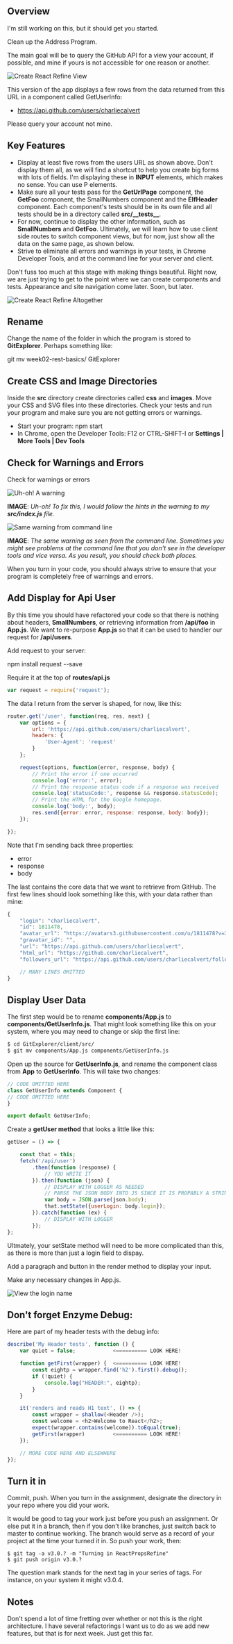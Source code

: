 ## Overview

I'm still working on this, but it should get you started.

Clean up the Address Program.

The main goal will be to query the GitHub API for a view your account, if possible, and mine if yours is not accessible for one reason or another.

![Create React Refine View][crrv]

[crrv]:https://s3.amazonaws.com/bucket01.elvenware.com/images/create-react-refine-view.png

This version of the app displays a few rows from the data returned from this URL in a component called GetUserInfo:

- <https://api.github.com/users/charliecalvert>

Please query your account not mine.

## Key Features

- Display at least five rows from the users URL as shown above. Don't display them all, as we will find a shortcut to help you create big forms with lots of fields. I'm displaying these in **INPUT** elements, which makes no sense. You can use P elements.
- Make sure all your tests pass for the **GetUrlPage** component, the **GetFoo** component, the SmallNumbers component and the **ElfHeader** component. Each component's tests should be in its own file and all tests should be in a directory called **src/\_\_tests\_\_**.
- For now, continue to display the other information, such as **SmallNumbers** and **GetFoo**. Ultimately, we will learn how to use client side routes to switch component views, but for now, just show all the data on the same page, as shown below.
- Strive to eliminate all errors and warnings in your tests, in Chrome Developer Tools, and at the command line for your server and client.

Don't fuss too much at this stage with making things beautiful. Right now, we are just trying to get to the point where we can create components and tests. Appearance and site navigation come later. Soon, but later.

![Create React Refine Altogether][crra]

[crra]:https://s3.amazonaws.com/bucket01.elvenware.com/images/create-react-refine-altogther.png

## Rename

Change the name of the folder in which the program is stored to **GitExplorer**. Perhaps something like:

  git mv week02-rest-basics/ GitExplorer

## Create CSS and Image Directories

Inside the **src** directory create directories called **css** and **images**. Move your CSS and SVG files into these directories. Check your tests and run your program and make sure you are not getting errors or warnings.

- Start your program: npm start
- In Chrome, open the Developer Tools: F12 or CTRL-SHIFT-I or **Settings | More Tools | Dev Tools**

## Check for Warnings and Errors

Check for warnings or errors

![Uh-oh! A warning][dtw]

**IMAGE**: _Uh-oh! To fix this, I would follow the hints in the warning to my **src/index.js** file._

![Same warning from command line][warncmd]

**IMAGE**: _The same warning as seen from the command line. Sometimes you might see problems at the command line that you don't see in the developer tools and vice versa. As you result, you should check both places._

When you turn in your code, you should always strive to ensure that your program is completely free of warnings and errors.

[dtw]: https://s3.amazonaws.com/bucket01.elvenware.com/images/react-address-refine-warn.png

[warncmd]: https://s3.amazonaws.com/bucket01.elvenware.com/images/react-address-refine-cmdw.png

## Add Display for Api User

By this time you should have refactored your code so that there is nothing about headers, **SmallNumbers**, or retrieving information from **/api/foo** in **App.js**. We want to re-purpose **App.js** so that it can be used to handler our request for **/api/users**.

Add request to your server:

  npm install request --save

Require it at the top of **routes/api.js**

```javascript
var request = require('request');
```

The data I return from the server is shaped, for now, like this:

```javascript
router.get('/user', function(req, res, next) {
    var options = {
        url: 'https://api.github.com/users/charliecalvert',
        headers: {
            'User-Agent': 'request'
        }
    };

    request(options, function(error, response, body) {
        // Print the error if one occurred
        console.log('error:', error);
        // Print the response status code if a response was received
        console.log('statusCode:', response && response.statusCode);
        // Print the HTML for the Google homepage.
        console.log('body:', body);
        res.send({error: error, response: response, body: body});
    });

});
```

Note that I'm sending back three properties:

- error
- response
- body

The last contains the core data that we want to retrieve from GitHub. The first few lines should look something like this, with your data rather than mine:

```javascript
{
    "login": "charliecalvert",
    "id": 1811478,
    "avatar_url": "https://avatars3.githubusercontent.com/u/1811478?v=3",
    "gravatar_id": "",
    "url": "https://api.github.com/users/charliecalvert",
    "html_url": "https://github.com/charliecalvert",
    "followers_url": "https://api.github.com/users/charliecalvert/followers",

    // MANY LINES OMITTED
}
```

## Display User Data

The first step would be to rename **components/App.js** to **components/GetUserInfo.js**. That might look something like this on your system, where you may need to change or skip the first line:

```bash
$ cd GitExplorer/client/src/
$ git mv components/App.js components/GetUserInfo.js
```

Open up the source for **GetUserInfo.js**, and rename the component class from **App** to **GetUserInfo**. This will take two changes:

```javascript
// CODE OMITTED HERE
class GetUserInfo extends Component {
// CODE OMITTED HERE  
}

export default GetUserInfo;
```

Create a **getUser method** that looks a little like this:

```javascript
getUser = () => {

    const that = this;
    fetch('/api/user')
        .then(function (response) {
            // YOU WRITE IT
        }).then(function (json) {
            // DISPLAY WITH LOGGER AS NEEDED
            // PARSE THE JSON BODY INTO JS SINCE IT IS PROPABLY A STRING:
            var body = JSON.parse(json.body);
            that.setState({userLogin: body.login});
        }).catch(function (ex) {
            // DISPLAY WITH LOGGER
        });
};
```

Ultmately, your setState method will need to be more complicated than this, as there is more than just a login field to dispay.

Add a paragraph and button in the render method to display your input.

Make any necessary changes in App.js.

![View the login name][vln]

[vln]: https://s3.amazonaws.com/bucket01.elvenware.com/images/react-props-refine-get-user.png

## Don't forget Enzyme Debug:

Here are part of my header tests with the debug info:

```javascript
describe('My Header tests', function () {
    var quiet = false;            <========== LOOK HERE!

    function getFirst(wrapper) {  <========== LOOK HERE!
        const eightp = wrapper.find('h2').first().debug();
        if (!quiet) {
            console.log("HEADER:", eightp);
        }
    }

    it('renders and reads H1 text', () => {
        const wrapper = shallow(<Header />);
        const welcome = <h2>Welcome to React</h2>;
        expect(wrapper.contains(welcome)).toEqual(true);
        getFirst(wrapper)         <========== LOOK HERE!
    });

    // MORE CODE HERE AND ELSEWHERE
});
```

## Turn it in

Commit, push. When you turn in the assignment, designate the directory in your repo where you did your work.

It would be good to tag your work just before you push an assignment. Or else put it in a branch, then if you don't like branches, just switch back to master to continue working. The branch would serve as a record of your project at the time your turned it in. So push your work, then:

```
$ git tag -a v3.0.? -m "Turning in ReactPropsRefine"
$ git push origin v3.0.?
```

The question mark stands for the next tag in your series of tags. For instance, on your system it might v3.0.4.


## Notes

Don't spend a lot of time fretting over whether or not this is the right architecture. I have several refactorings I want us to do as we add new features, but that is for next week. Just get this far.
